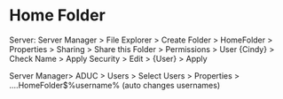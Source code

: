 # Home Folder

Server: 
Server Manager  > File Explorer > Create Folder > HomeFolder > Properties > Sharing > Share this Folder > Permissions > User {Cindy} > Check Name > Apply 
Security > Edit > {User} > Apply

Server Manager> ADUC > Users > Select Users > Properties > ....HomeFolder$\%username% (auto changes usernames)
